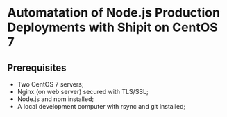 # Automatation of Node.js Production Deployments with Shipit on CentOS 7


## Prerequisites ##

   - Two CentOS 7 servers;
   - Nginx (on web server) secured with TLS/SSL;
   - Node.js and npm installed;
   - A local development computer with rsync and git installed;
